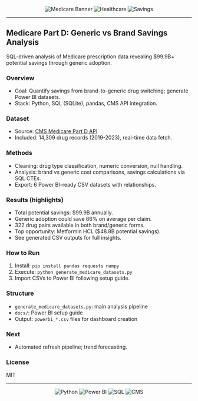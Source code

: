 <div align="center">

![Medicare Banner](https://img.shields.io/badge/Medicare-Part%20D%20Analysis-0078D4?style=for-the-badge&logo=microsoft&logoColor=white)
![Healthcare](https://img.shields.io/badge/Healthcare-Cost%20Optimization-00A86B?style=for-the-badge&logo=health&logoColor=white)
![Savings](https://img.shields.io/badge/Potential%20Savings-$99.9B-FFD700?style=for-the-badge&logo=dollar-sign&logoColor=black)

</div>

---

## Medicare Part D: Generic vs Brand Savings Analysis

SQL-driven analysis of Medicare prescription data revealing $99.9B+ potential savings through generic adoption.

### Overview
- Goal: Quantify savings from brand-to-generic drug switching; generate Power BI datasets.
- Stack: Python, SQL (SQLite), pandas, CMS API integration.

### Dataset
- Source: [CMS Medicare Part D API](https://data.cms.gov/data-api/v1/dataset/7e0b4365-fd63-4a29-8f5e-e0ac9f66a81b/data)
- Included: 14,309 drug records (2019-2023), real-time data fetch.

### Methods
- Cleaning: drug type classification, numeric conversion, null handling.
- Analysis: brand vs generic cost comparisons, savings calculations via SQL CTEs.
- Export: 6 Power BI-ready CSV datasets with relationships.

### Results (highlights)
- Total potential savings: $99.9B annually.
- Generic adoption could save 66% on average per claim.
- 322 drug pairs available in both brand/generic forms.
- Top opportunity: Metformin HCL ($48.8B potential savings).
- See generated CSV outputs for full insights.

### How to Run
1) Install: `pip install pandas requests numpy`
2) Execute: `python generate_medicare_datasets.py`
3) Import CSVs to Power BI following setup guide.

### Structure
- `generate_medicare_datasets.py`: main analysis pipeline
- `docs/`: Power BI setup guide
- Output: `powerbi_*.csv` files for dashboard creation

### Next
- Automated refresh pipeline; trend forecasting.

### License
MIT

---

<div align="center">

![Python](https://img.shields.io/badge/Python-3.8+-3776AB?style=flat&logo=python&logoColor=white)
![Power BI](https://img.shields.io/badge/Power%20BI-Ready-F2C811?style=flat&logo=powerbi&logoColor=black)
![SQL](https://img.shields.io/badge/SQL-Analysis-336791?style=flat&logo=postgresql&logoColor=white)
![CMS](https://img.shields.io/badge/Data%20Source-CMS%20API-1F425F?style=flat&logo=government&logoColor=white)

</div>
